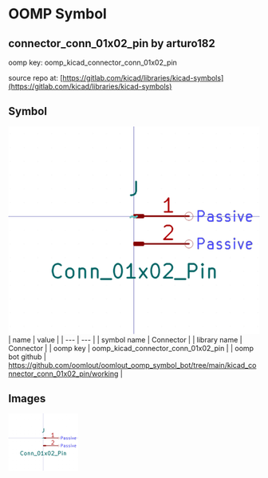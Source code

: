 # OOMP Symbol  
## connector_conn_01x02_pin  by arturo182  
  
oomp key: oomp_kicad_connector_conn_01x02_pin  
  
source repo at: [https://gitlab.com/kicad/libraries/kicad-symbols](https://gitlab.com/kicad/libraries/kicad-symbols)  
## Symbol  
  
[![working.png](working_600.png)](working.png)  
| name | value | 
| --- | --- | 
| symbol name | Connector | 
| library name | Connector | 
| oomp key | oomp_kicad_connector_conn_01x02_pin | 
| oomp bot github | https://github.com/oomlout/oomlout_oomp_symbol_bot/tree/main/kicad_connector_conn_01x02_pin/working | 
## Images  
  
[![working.png](working_140.png)](working.png)  
